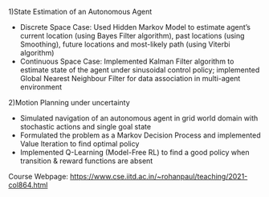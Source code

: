 1)State Estimation of an Autonomous Agent 
- Discrete Space Case: Used Hidden Markov Model to estimate agent’s current location (using Bayes Filter
algorithm), past locations (using Smoothing), future locations and most-likely path (using Viterbi algorithm)
- Continuous Space Case: Implemented Kalman Filter algorithm to estimate state of the agent under sinusoidal
control policy; implemented Global Nearest Neighbour Filter for data association in multi-agent environment

2)Motion Planning under uncertainty 
- Simulated navigation of an autonomous agent in grid world domain with stochastic actions and single goal state
- Formulated the problem as a Markov Decision Process and implemented Value Iteration to find optimal policy
- Implemented Q-Learning (Model-Free RL) to find a good policy when transition & reward functions are absent


Course Webpage: https://www.cse.iitd.ac.in/~rohanpaul/teaching/2021-col864.html
